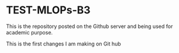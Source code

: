 # TEST-MLOPs-B3
This is the repository posted on the Github server and being used for academic purpose.

This is the first changes I am making on Git hub
